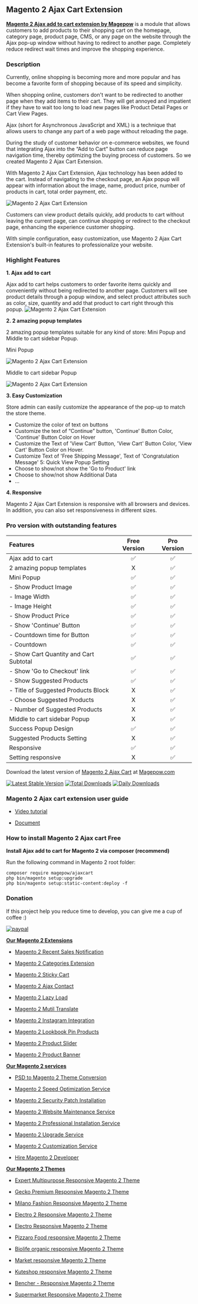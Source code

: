 ## Magento 2 Ajax Cart Extension

**[Magento 2 Ajax add to cart extension by Magepow](https://magepow.com/magepow/magento-2-ajax-add-to-cart.html)** is a module that allows customers to add products to their shopping cart on the homepage, category page, product page, CMS, or any page on the website through the Ajax pop-up window without having to redirect to another page. Completely reduce redirect wait times and improve the shopping experience.

### Description
Currently, online shopping is becoming more and more popular and has become a favorite form of shopping because of its speed and simplicity.

When shopping online, customers don't want to be redirected to another page when they add items to their cart. They will get annoyed and impatient if they have to wait too long to load new pages like Product Detail Pages or Cart View Pages.

Ajax (short for Asynchronous JavaScript and XML) is a technique that allows users to change any part of a web page without reloading the page.

During the study of customer behavior on e-commerce websites, we found that integrating Ajax into the “Add to Cart” button can reduce page navigation time, thereby optimizing the buying process of customers. So we created Magento 2 Ajax Cart Extension.

With Magento 2 Ajax Cart Extension, Ajax technology has been added to the cart. Instead of navigating to the checkout page, an Ajax popup will appear with information about the image, name, product price, number of products in cart, total order payment, etc.

![Magento 2 Ajax Cart Extension](https://github.com/magepow/magento-2-ajax-cart/blob/master/media/magento-2-ajax-cart-1.gif)

Customers can view product details quickly, add products to cart without leaving the current page, can continue shopping or redirect to the checkout page, enhancing the experience customer shopping.

With simple configuration, easy customization, use Magento 2 Ajax Cart Extension's built-in features to professionalize your website.

### Highlight Features 
**1. Ajax add to cart**

Ajax add to cart helps customers to order favorite items quickly and conveniently without being redirected to another page.
Customers will see product details through a popup window, and select product attributes such as color, size, quantity and add that product to cart right through this popup.
![Magento 2 Ajax Cart Extension](https://github.com/magepow/magento-2-ajax-cart/blob/master/media/magento-2-ajax-cart-2.gif)

**2. 2 amazing popup templates**

2 amazing popup templates suitable for any kind of store: Mini Popup and Middle to cart sidebar Popup.

Mini Popup

![Magento 2 Ajax Cart Extension](https://github.com/magepow/magento-2-ajax-cart/blob/master/media/magento-2-ajax-cart-3.png)

Middle to cart sidebar Popup

![Magento 2 Ajax Cart Extension](https://github.com/magepow/magento-2-ajax-cart/blob/master/media/magento-2-ajax-cart-4.png)

**3. Easy Customization**

Store admin can easily customize the appearance of the pop-up to match the store theme.
- Customize the color of text on buttons
- Customize the text of “Continue” button, 'Continue' Button Color, 'Continue' Button Color on Hover
- Customize the Text of 'View Cart' Button, 'View Cart' Button Color, 'View Cart' Button Color on Hover.
- Customize Text of 'Free Shipping Message', Text of 'Congratulation Message' 5: Quick View Popup Setting
- Choose to show/not show the 'Go to Product' link
- Choose to show/not show Additional Data
- …

**4. Responsive**

Magento 2 Ajax Cart Extension is responsive with all browsers and devices. In addition, you can also set responsiveness in different sizes.

### Pro version with outstanding features

| Features  | Free Version  | Pro Version |
| :------------ |:---------------:| :-----:|
|Ajax add to cart|:white_check_mark:|:white_check_mark:|
|2 amazing popup templates|X|:white_check_mark:|
|Mini Popup|:white_check_mark:|:white_check_mark:|
|- Show Product Image|:white_check_mark:|:white_check_mark:|
|- Image Width|:white_check_mark:|:white_check_mark:|
|- Image Height|:white_check_mark:|:white_check_mark:|
|- Show Product Price|:white_check_mark:|:white_check_mark:|
|- Show 'Continue' Button|:white_check_mark:|:white_check_mark:|
|- Countdown time for Button|:white_check_mark:|:white_check_mark:|
|- Countdown|:white_check_mark:|:white_check_mark:|
|- Show Cart Quantity and Cart Subtotal|:white_check_mark:|:white_check_mark:|
|- Show 'Go to Checkout' link|:white_check_mark:|:white_check_mark:|
|- Show Suggested Products|:white_check_mark:|:white_check_mark:|
|- Title of Suggested Products Block|X|:white_check_mark:|
|- Choose Suggested Products|X|:white_check_mark:|
|- Number of Suggested Products|X|:white_check_mark:|
|Middle to cart sidebar Popup|X|:white_check_mark:|
|Success Popup Design|:white_check_mark:|:white_check_mark:|
|Suggested Products Setting|X|:white_check_mark:|
|Responsive|:white_check_mark:|:white_check_mark:|
|Setting responsive|X|:white_check_mark:|

Download the latest version of [Magento 2 Ajax Cart](https://magepow.com/magento-2-ajax-add-to-cart.html) at [Magepow.com](https://magepow.com/)

[![Latest Stable Version](https://poser.pugx.org/magepow/ajaxcart/v/stable)](https://packagist.org/packages/magepow/ajaxcart)
[![Total Downloads](https://poser.pugx.org/magepow/ajaxcart/downloads)](https://packagist.org/packages/magepow/ajaxcart)
[![Daily Downloads](https://poser.pugx.org/magepow/ajaxcart/d/daily)](https://packagist.org/packages/magepow/ajaxcart)
 
### Magento 2 Ajax cart extension user guide
- [Video tutorial](https://www.youtube.com/watch?v=KVg1uew0hfU&t=15s)

- [Document](http://docs.magepow.com/ajaxcart/)

### How to install Magento 2 Ajax cart Free
**Install Ajax add to cart for Magento 2 via composer (recommend)**

Run the following command in Magento 2 root folder:

```
composer require magepow/ajaxcart
php bin/magento setup:upgrade
php bin/magento setup:static-content:deploy -f
```

### Donation

If this project help you reduce time to develop, you can give me a cup of coffee :) 

[![paypal](https://www.paypalobjects.com/en_US/i/btn/btn_donateCC_LG.gif)](https://www.paypal.com/paypalme/alopay)


**[Our Magento 2 Extensions](https://magepow.com/magento-2-extensions.html)**

* [Magento 2 Recent Sales Notification](https://magepow.com/magento-2-recent-sales-notification.html)

* [Magento 2 Categories Extension](https://magepow.com/magento-categories-extension.html)

* [Magento 2 Sticky Cart](https://magepow.com/magento-sticky-cart.html)

* [Magento 2 Ajax Contact](https://magepow.com/magento-ajax-contact-form.html)

* [Magento 2 Lazy Load](https://magepow.com/magento-lazy-load.html)

* [Magento 2 Mutil Translate](https://magepow.com/magento-multi-translate.html)

* [Magento 2 Instagram Integration](https://magepow.com/magento-2-instagram.html)

* [Magento 2 Lookbook Pin Products](https://magepow.com/lookbook-pin-products.html)

* [Magento 2 Product Slider](https://magepow.com/magento-product-slider.html)

* [Magento 2 Product Banner](https://magepow.com/magento-banner-slider.html)

**[Our Magento 2 services](https://magepow.com/magento-services.html)**

* [PSD to Magento 2 Theme Conversion](https://magepow.com/psd-to-magento-theme-conversion.html)

* [Magento 2 Speed Optimization Service](https://magepow.com/magento-speed-optimization-service.html)

* [Magento 2 Security Patch Installation](https://magepow.com/magento-security-patch-installation.html)

* [Magento 2 Website Maintenance Service](https://magepow.com/website-maintenance-service.html)

* [Magento 2 Professional Installation Service](https://magepow.com/professional-installation-service.html)

* [Magento 2 Upgrade Service](https://magepow.com/magento-upgrade-service.html)

* [Magento 2 Customization Service](https://magepow.com/customization-service.html)

* [Hire Magento 2 Developer](https://magepow.com/hire-magento-developer.html)

**[Our Magento 2 Themes](https://alothemes.com/)**

* [Expert Multipurpose Responsive Magento 2 Theme](https://1.envato.market/c/1314680/275988/4415?u=https://themeforest.net/item/expert-premium-responsive-magento-2-and-1-support-rtl-magento-2-/21667789)

* [Gecko Premium Responsive Magento 2 Theme](https://1.envato.market/c/1314680/275988/4415?u=https://themeforest.net/item/gecko-responsive-magento-2-theme-rtl-supported/24677410)

* [Milano Fashion Responsive Magento 2 Theme](https://1.envato.market/c/1314680/275988/4415?u=https://themeforest.net/item/milano-fashion-responsive-magento-1-2-theme/12141971)

* [Electro 2 Responsive Magento 2 Theme](https://1.envato.market/c/1314680/275988/4415?u=https://themeforest.net/item/electro2-premium-responsive-magento-2-rtl-supported/26875864)

* [Electro Responsive Magento 2 Theme](https://1.envato.market/c/1314680/275988/4415?u=https://themeforest.net/item/electro-responsive-magento-1-2-theme/17042067)

* [Pizzaro Food responsive Magento 2 Theme](https://1.envato.market/c/1314680/275988/4415?u=https://themeforest.net/item/pizzaro-food-responsive-magento-1-2-theme/19438157)

* [Biolife organic responsive Magento 2 Theme](https://1.envato.market/c/1314680/275988/4415?u=https://themeforest.net/item/biolife-organic-food-magento-2-theme-rtl-supported/25712510)

* [Market responsive Magento 2 Theme](https://1.envato.market/c/1314680/275988/4415?u=https://themeforest.net/item/market-responsive-magento-2-theme/22997928)

* [Kuteshop responsive Magento 2 Theme](https://1.envato.market/c/1314680/275988/4415?u=https://themeforest.net/item/kuteshop-multipurpose-responsive-magento-1-2-theme/12985435)

* [Bencher - Responsive Magento 2 Theme](https://1.envato.market/c/1314680/275988/4415?u=https://themeforest.net/item/bencher-responsive-magento-1-2-theme/15787772)

* [Supermarket Responsive Magento 2 Theme](https://1.envato.market/c/1314680/275988/4415?u=https://themeforest.net/item/supermarket-responsive-magento-1-2-theme/18447995)
